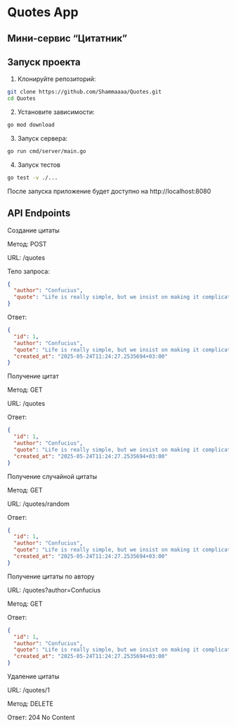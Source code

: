 # Quotes App

## Мини-сервис “Цитатник”


## Запуск проекта

1. Клонируйте репозиторий:

```bash
git clone https://github.com/Shammaaaa/Quotes.git
cd Quotes
```


2. Установите зависимости:

```bash
go mod download
```
3. Запуск сервера:


```bash
go run cmd/server/main.go
```
4. Запуск тестов

```bash
go test -v ./...
```

После запуска приложение будет доступно на http://localhost:8080


## API Endpoints
Создание цитаты

Метод: POST

URL: /quotes

Тело запроса:
```json
{
  "author": "Confucius",
  "quote": "Life is really simple, but we insist on making it complicated."
}
```
Ответ:
```json
{
  "id": 1,
  "author": "Confucius",
  "quote": "Life is really simple, but we insist on making it complicated.",
  "created_at": "2025-05-24T11:24:27.2535694+03:00"
}
```
Получение цитат

Метод: GET

URL: /quotes

Ответ:
```json
{
  "id": 1,
  "author": "Confucius",
  "quote": "Life is really simple, but we insist on making it complicated.",
  "created_at": "2025-05-24T11:24:27.2535694+03:00"
}
```
Получение случайной цитаты

Метод: GET

URL: /quotes/random

Ответ:
```json
{
  "id": 1,
  "author": "Confucius",
  "quote": "Life is really simple, but we insist on making it complicated.",
  "created_at": "2025-05-24T11:24:27.2535694+03:00"
}
```
Получение цитаты по автору

URL: /quotes?author=Confucius

Метод: GET


Ответ: 
```json
{
  "id": 1,
  "author": "Confucius",
  "quote": "Life is really simple, but we insist on making it complicated.",
  "created_at": "2025-05-24T11:24:27.2535694+03:00"
}
```

Удаление цитаты

URL: /quotes/1

Метод: DELETE

Ответ: 204 No Content

